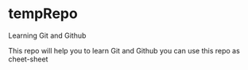 # tempRepo
Learning Git and Github

This repo will help you to learn Git and Github you can use this repo as cheet-sheet
